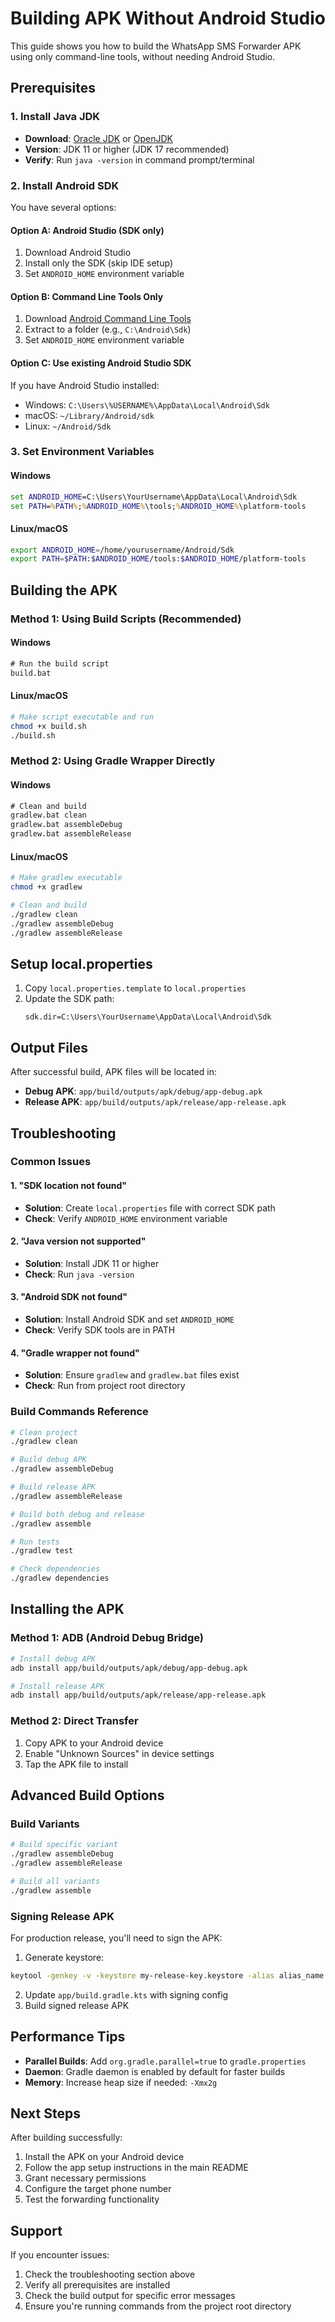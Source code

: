 # Building APK Without Android Studio

This guide shows you how to build the WhatsApp SMS Forwarder APK using only command-line tools, without needing Android Studio.

## Prerequisites

### 1. Install Java JDK
- **Download**: [Oracle JDK](https://www.oracle.com/java/technologies/downloads/) or [OpenJDK](https://openjdk.org/)
- **Version**: JDK 11 or higher (JDK 17 recommended)
- **Verify**: Run `java -version` in command prompt/terminal

### 2. Install Android SDK
You have several options:

#### Option A: Android Studio (SDK only)
1. Download Android Studio
2. Install only the SDK (skip IDE setup)
3. Set `ANDROID_HOME` environment variable

#### Option B: Command Line Tools Only
1. Download [Android Command Line Tools](https://developer.android.com/studio#command-tools)
2. Extract to a folder (e.g., `C:\Android\Sdk`)
3. Set `ANDROID_HOME` environment variable

#### Option C: Use existing Android Studio SDK
If you have Android Studio installed:
- Windows: `C:\Users\%USERNAME%\AppData\Local\Android\Sdk`
- macOS: `~/Library/Android/sdk`
- Linux: `~/Android/Sdk`

### 3. Set Environment Variables

#### Windows
```cmd
set ANDROID_HOME=C:\Users\YourUsername\AppData\Local\Android\Sdk
set PATH=%PATH%;%ANDROID_HOME%\tools;%ANDROID_HOME%\platform-tools
```

#### Linux/macOS
```bash
export ANDROID_HOME=/home/yourusername/Android/Sdk
export PATH=$PATH:$ANDROID_HOME/tools:$ANDROID_HOME/platform-tools
```

## Building the APK

### Method 1: Using Build Scripts (Recommended)

#### Windows
```cmd
# Run the build script
build.bat
```

#### Linux/macOS
```bash
# Make script executable and run
chmod +x build.sh
./build.sh
```

### Method 2: Using Gradle Wrapper Directly

#### Windows
```cmd
# Clean and build
gradlew.bat clean
gradlew.bat assembleDebug
gradlew.bat assembleRelease
```

#### Linux/macOS
```bash
# Make gradlew executable
chmod +x gradlew

# Clean and build
./gradlew clean
./gradlew assembleDebug
./gradlew assembleRelease
```

## Setup local.properties

1. Copy `local.properties.template` to `local.properties`
2. Update the SDK path:
   ```properties
   sdk.dir=C:\Users\YourUsername\AppData\Local\Android\Sdk
   ```

## Output Files

After successful build, APK files will be located in:
- **Debug APK**: `app/build/outputs/apk/debug/app-debug.apk`
- **Release APK**: `app/build/outputs/apk/release/app-release.apk`

## Troubleshooting

### Common Issues

#### 1. "SDK location not found"
- **Solution**: Create `local.properties` file with correct SDK path
- **Check**: Verify `ANDROID_HOME` environment variable

#### 2. "Java version not supported"
- **Solution**: Install JDK 11 or higher
- **Check**: Run `java -version`

#### 3. "Android SDK not found"
- **Solution**: Install Android SDK and set `ANDROID_HOME`
- **Check**: Verify SDK tools are in PATH

#### 4. "Gradle wrapper not found"
- **Solution**: Ensure `gradlew` and `gradlew.bat` files exist
- **Check**: Run from project root directory

### Build Commands Reference

```bash
# Clean project
./gradlew clean

# Build debug APK
./gradlew assembleDebug

# Build release APK
./gradlew assembleRelease

# Build both debug and release
./gradlew assemble

# Run tests
./gradlew test

# Check dependencies
./gradlew dependencies
```

## Installing the APK

### Method 1: ADB (Android Debug Bridge)
```bash
# Install debug APK
adb install app/build/outputs/apk/debug/app-debug.apk

# Install release APK
adb install app/build/outputs/apk/release/app-release.apk
```

### Method 2: Direct Transfer
1. Copy APK to your Android device
2. Enable "Unknown Sources" in device settings
3. Tap the APK file to install

## Advanced Build Options

### Build Variants
```bash
# Build specific variant
./gradlew assembleDebug
./gradlew assembleRelease

# Build all variants
./gradlew assemble
```

### Signing Release APK
For production release, you'll need to sign the APK:

1. Generate keystore:
```bash
keytool -genkey -v -keystore my-release-key.keystore -alias alias_name -keyalg RSA -keysize 2048 -validity 10000
```

2. Update `app/build.gradle.kts` with signing config
3. Build signed release APK

## Performance Tips

- **Parallel Builds**: Add `org.gradle.parallel=true` to `gradle.properties`
- **Daemon**: Gradle daemon is enabled by default for faster builds
- **Memory**: Increase heap size if needed: `-Xmx2g`

## Next Steps

After building successfully:
1. Install the APK on your Android device
2. Follow the app setup instructions in the main README
3. Grant necessary permissions
4. Configure the target phone number
5. Test the forwarding functionality

## Support

If you encounter issues:
1. Check the troubleshooting section above
2. Verify all prerequisites are installed
3. Check the build output for specific error messages
4. Ensure you're running commands from the project root directory
